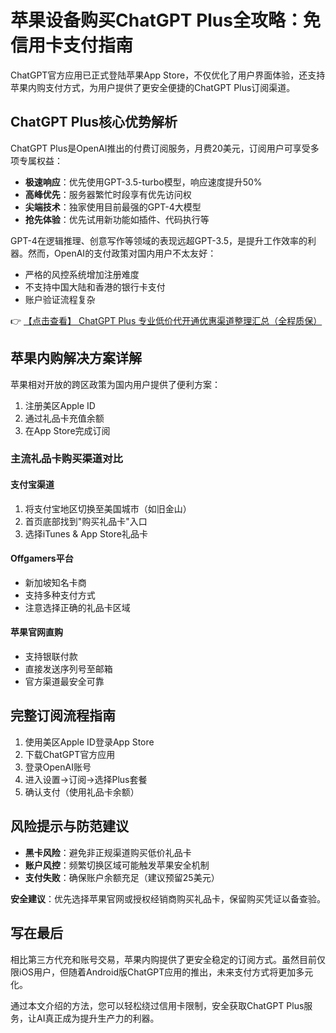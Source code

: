# 苹果设备购买ChatGPT Plus全攻略：免信用卡支付指南

ChatGPT官方应用已正式登陆苹果App Store，不仅优化了用户界面体验，还支持苹果内购支付方式，为用户提供了更安全便捷的ChatGPT Plus订阅渠道。

## ChatGPT Plus核心优势解析

ChatGPT Plus是OpenAI推出的付费订阅服务，月费20美元，订阅用户可享受多项专属权益：

- **极速响应**：优先使用GPT-3.5-turbo模型，响应速度提升50%
- **高峰优先**：服务器繁忙时段享有优先访问权
- **尖端技术**：独家使用目前最强的GPT-4大模型
- **抢先体验**：优先试用新功能如插件、代码执行等

GPT-4在逻辑推理、创意写作等领域的表现远超GPT-3.5，是提升工作效率的利器。然而，OpenAI的支付政策对国内用户不太友好：

- 严格的风控系统增加注册难度
- 不支持中国大陆和香港的银行卡支付
- 账户验证流程复杂

👉 [【点击查看】 ChatGPT Plus 专业低价代开通优惠渠道整理汇总（全程质保）](https://bit.ly/DaiKai)

## 苹果内购解决方案详解

苹果相对开放的跨区政策为国内用户提供了便利方案：

1. 注册美区Apple ID
2. 通过礼品卡充值余额
3. 在App Store完成订阅

### 主流礼品卡购买渠道对比

#### 支付宝渠道
1. 将支付宝地区切换至美国城市（如旧金山）
2. 首页底部找到"购买礼品卡"入口
3. 选择iTunes & App Store礼品卡

#### Offgamers平台
- 新加坡知名卡商
- 支持多种支付方式
- 注意选择正确的礼品卡区域

#### 苹果官网直购
- 支持银联付款
- 直接发送序列号至邮箱
- 官方渠道最安全可靠

## 完整订阅流程指南

1. 使用美区Apple ID登录App Store
2. 下载ChatGPT官方应用
3. 登录OpenAI账号
4. 进入设置→订阅→选择Plus套餐
5. 确认支付（使用礼品卡余额）

## 风险提示与防范建议

- **黑卡风险**：避免非正规渠道购买低价礼品卡
- **账户风控**：频繁切换区域可能触发苹果安全机制
- **支付失败**：确保账户余额充足（建议预留25美元）

**安全建议**：优先选择苹果官网或授权经销商购买礼品卡，保留购买凭证以备查验。

## 写在最后

相比第三方代充和账号交易，苹果内购提供了更安全稳定的订阅方式。虽然目前仅限iOS用户，但随着Android版ChatGPT应用的推出，未来支付方式将更加多元化。

通过本文介绍的方法，您可以轻松绕过信用卡限制，安全获取ChatGPT Plus服务，让AI真正成为提升生产力的利器。